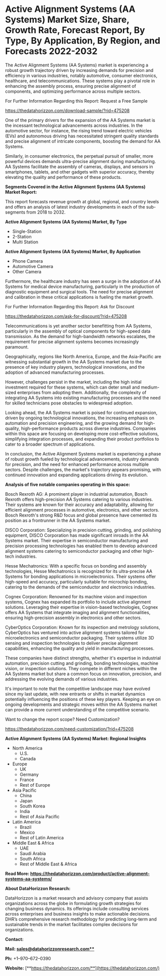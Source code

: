 ﻿# **Active Alignment Systems (AA Systems) Market Size, Share, Growth Rate, Forecast Report, By Type, By Application, By Region, and Forecasts 2022-2032**

The Active Alignment Systems (AA Systems) market is experiencing a robust growth trajectory driven by increasing demands for precision and efficiency in various industries, notably automotive, consumer electronics, healthcare, and telecommunications. These systems play a pivotal role in enhancing the assembly process, ensuring precise alignment of components, and optimizing performance across multiple sectors.

For Further Information Regarding this Report: Request a Free Sample

<https://thedatahorizzon.com/download-sample/?rid=475208>



One of the primary drivers for the expansion of the AA Systems market is the incessant technological advancements across industries. In the automotive sector, for instance, the rising trend toward electric vehicles (EVs) and autonomous driving has necessitated stringent quality standards and precise alignment of intricate components, boosting the demand for AA Systems.

Similarly, in consumer electronics, the perpetual pursuit of smaller, more powerful devices demands ultra-precise alignment during manufacturing. AA Systems facilitate the assembly of cameras, displays, and sensors in smartphones, tablets, and other gadgets with superior accuracy, thereby elevating the quality and performance of these products.

**Segments Covered in the Active Alignment Systems (AA Systems) Market Report:**

This report forecasts revenue growth at global, regional, and country levels and offers an analysis of latest industry developments in each of the sub-segments from 2018 to 2032.

**Active Alignment Systems (AA Systems) Market, By Type**

- Single-Station
- 2-Station
- Multi Station

**Active Alignment Systems (AA Systems) Market, By Application**

- Phone Camera
- Automotive Camera
- Other Camera

Furthermore, the healthcare industry has seen a surge in the adoption of AA Systems for medical device manufacturing, particularly in the production of diagnostic equipment and surgical tools. The need for precise alignment and calibration in these critical applications is fueling the market growth.

For Further Information Regarding this Report: Ask for Discount

<https://thedatahorizzon.com/ask-for-discount/?rid=475208>



Telecommunications is yet another sector benefitting from AA Systems, particularly in the assembly of optical components for high-speed data transmission. As the demand for high-bandwidth networks escalates, the requirement for precise alignment systems becomes increasingly paramount.

Geographically, regions like North America, Europe, and the Asia-Pacific are witnessing substantial growth in the AA Systems market due to the presence of key industry players, technological innovations, and the adoption of advanced manufacturing processes.

However, challenges persist in the market, including the high initial investment required for these systems, which can deter small and medium-sized enterprises from adopting them. Additionally, the complexity of integrating AA Systems into existing manufacturing processes and the need for skilled technicians pose obstacles to widespread adoption.

Looking ahead, the AA Systems market is poised for continued expansion, driven by ongoing technological innovations, the increasing emphasis on automation and precision engineering, and the growing demand for high-quality, high-performance products across diverse industries. Companies within this space are focusing on developing more cost-effective solutions, simplifying integration processes, and expanding their product portfolios to cater to a broader spectrum of applications.

In conclusion, the Active Alignment Systems market is experiencing a phase of robust growth fueled by technological advancements, industry demands for precision, and the need for enhanced performance across multiple sectors. Despite challenges, the market's trajectory appears promising, with continued innovation and expanding applications driving its evolution.

**Analysis of five notable companies operating in this space:**

Bosch Rexroth AG: A prominent player in industrial automation, Bosch Rexroth offers high-precision AA Systems catering to various industries. Their systems are known for their accuracy and adaptability, allowing for efficient alignment processes in automotive, electronics, and other sectors. Bosch Rexroth's strong R&D focus and global presence have cemented its position as a frontrunner in the AA Systems market.

DISCO Corporation: Specializing in precision cutting, grinding, and polishing equipment, DISCO Corporation has made significant inroads in the AA Systems market. Their expertise in semiconductor manufacturing and precision processing technologies has enabled them to develop advanced alignment systems catering to semiconductor packaging and other high-tech industries.

Hesse Mechatronics: With a specific focus on bonding and assembly technologies, Hesse Mechatronics is recognized for its ultra-precise AA Systems for bonding applications in microelectronics. Their systems offer high-speed and accuracy, particularly suitable for microchip bonding, catering to the demands of the semiconductor and electronics industries.

Cognex Corporation: Renowned for its machine vision and inspection systems, Cognex has expanded its portfolio to include active alignment solutions. Leveraging their expertise in vision-based technologies, Cognex offers AA Systems that integrate imaging and alignment functionalities, ensuring high-precision assembly in electronics and other sectors.

CyberOptics Corporation: Known for its inspection and metrology solutions, CyberOptics has ventured into active alignment systems tailored for microelectronics and semiconductor packaging. Their systems utilize 3D sensing and inspection technologies to deliver precise alignment capabilities, enhancing the quality and yield in manufacturing processes.

These companies have distinct strengths, whether it's expertise in industrial automation, precision cutting and grinding, bonding technologies, machine vision, or inspection solutions. They compete in different niches within the AA Systems market but share a common focus on innovation, precision, and addressing the evolving demands of various industries.

It's important to note that the competitive landscape may have evolved since my last update, with new entrants or shifts in market dynamics potentially influencing the positions of these key players. Keeping an eye on ongoing developments and strategic moves within the AA Systems market can provide a more current understanding of the competitive scenario.

Want to change the report scope? Need Customization?

<https://thedatahorizzon.com/need-customization/?rid=475208>

**Active Alignment Systems (AA Systems) Market: Regional Insights**

- North America
  - U.S.
  - Canada
- Europe
  - UK
  - Germany
  - France
  - Rest of Europe
- Asia Pacific
  - China
  - Japan
  - South Korea
  - India
  - Rest of Asia Pacific
- Latin America
  - Brazil
  - Mexico
  - Rest of Latin America
- Middle East & Africa
  - UAE
  - Saudi Arabia
  - South Africa
  - Rest of Middle East & Africa

**Read More: https://thedatahorizzon.com/product/active-alignment-systems-aa-systems/**

**About DataHorizzon Research:**

DataHorizzon is a market research and advisory company that assists organizations across the globe in formulating growth strategies for changing business dynamics. Its offerings include consulting services across enterprises and business insights to make actionable decisions. DHR’s comprehensive research methodology for predicting long-term and sustainable trends in the market facilitates complex decisions for organizations.

**Contact:**

**Mail: [sales@datahorizzonresearch.com**](mailto:sales@datahorizzonresearch.com)**

**Ph:** +1–970–672–0390

**Website:** [**https://thedatahorizzon.com/**](https://thedatahorizzon.com/)


